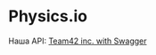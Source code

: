 # Physics.io

Наша API: [Team42 inc. with Swagger](https://app.swaggerhub.com/apis/team42-inc/Physics.io/1.0.0#/ "Physics.io")
